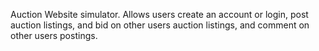 Auction Website simulator. Allows users create an account or login, post auction listings, and bid on other users auction listings, and comment on other users postings. 
